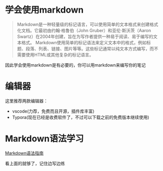 # 学会使用markdown
> Markdown是一种轻量级的标记语言，可以使用简单的文本格式来创建格式化文档。它最初由约翰·格鲁伯（John Gruber）和亚伦·斯沃茨（Aaron Swartz）在2004年创建，旨在为写作者提供一种易于阅读、易于编写的文本格式。
> Markdown使用简单的标记语法来定义文本中的格式，例如标题、段落、列表、链接、图片等等。这些标记通常以纯文本方式编写，而不需要使用HTML或其他复杂的标记语言。

因此学会使用markdown是有必要的，你可以用markdown来编写你的笔记

# 编辑器
这里推荐两款编辑器：
- vscode(力荐，免费而且开源，插件库丰富)
- Typora(现在已经是收费软件了，不过可以下载之前的免费版本继续使用)

# Markdown语法学习
[Markdown语法指南](https://markdown.com.cn/basic-syntax/)

看上面的就够了，记住边写边练